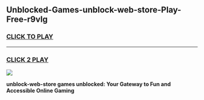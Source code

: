 
## Unblocked-Games-unblock-web-store-Play-Free-r9vlg
<h3>
<a href="https://premium76.site?title=unblock-web-store&ref=21A">CLICK TO PLAY</a></h3>
<hr>

<h3>
<a href="https://premium76.site?title=unblock-web-store&ref=21A">CLICK 2 PLAY</a>
  
</h3>

<a href="https://premium76.site?title=unblock-web-store&ref=21A"><img src="https://clearcache.store/games.png"></a>


**unblock-web-store games unblocked: Your Gateway to Fun and Accessible Online Gaming**
